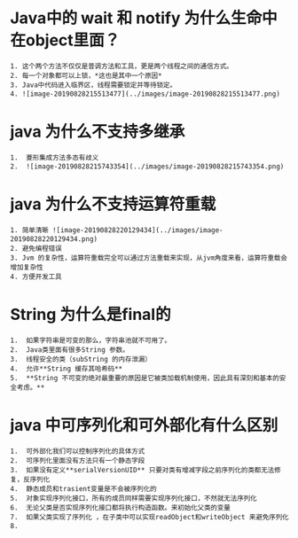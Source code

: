 # Java中的 wait 和 notify 为什么生命中在object里面？

	1. 这个两个方法不仅仅是普调方法和工具，更是两个线程之间的通信方式。
 	2. 每一个对象都可以上锁，*这也是其中一个原因*
 	3. Java中代码进入临界区，线程需要锁定并等待锁定。
 	4. ![image-20190828215513477](../images/image-20190828215513477.png)

# java 为什么不支持多继承

	1.  菱形集成方法多态有歧义
 	2.  ![image-20190828215743354](../images/image-20190828215743354.png)



# java 为什么不支持运算符重载

	1. 简单清晰 ![image-20190828220129434](../images/image-20190828220129434.png)
 	2. 避免编程错误
 	3. Jvm 的复杂性，运算符重载完全可以通过方法重载来实现，从jvm角度来看，运算符重载会增加复杂性
 	4. 方便开发工具



#  String  为什么是final的

	1.  如果字符串是可变的那么，字符串池就不可用了。
 	2.  Java类里面有很多String 参数。
 	3.  线程安全的类（subString 的内存泄漏）
 	4.  允许**String 缓存其哈希码**
 	5.  **String 不可变的绝对最重要的原因是它被类加载机制使用，因此具有深刻和基本的安全考虑。**



# java 中可序列化和可外部化有什么区别

	1.  可外部化我们可以控制序列化的具体方式
 	2.  可序列化里面没有方法只有一个静态字段
 	3.  如果没有定义**serialVersionUID** 只要对类有增减字段之前序列化的类都无法修复，反序列化
 	4.  静态成员和trasient变量是不会被序列化的
 	5.  对象实现序列化接口，所有的成员同样需要实现序列化接口，不然就无法序列化
 	6.  无论父类是否实现序列化接口都将执行构造函数。来初始化父类的变量
 	7.  如果父类实现了序列化 ，在子类中可以实现readObject和writeObject 来避免序列化
 	8.  